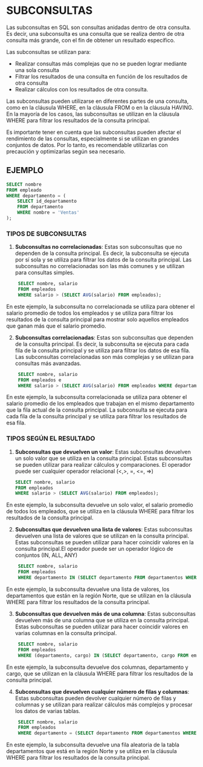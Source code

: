 # SUBCONSULTAS

Las subconsultas en SQL son consultas anidadas dentro de otra consulta. Es decir, una subconsulta es una consulta que se realiza dentro de otra consulta más grande, con el fin de obtener un resultado específico.

Las subconsultas se utilizan para:

* Realizar consultas más complejas que no se pueden lograr mediante una sola consulta
* Filtrar los resultados de una consulta en función de los resultados de otra consulta
* Realizar cálculos con los resultados de otra consulta.

Las subconsultas pueden utilizarse en diferentes partes de una consulta, como en la cláusula WHERE, en la cláusula FROM o en la cláusula HAVING. En la mayoría de los casos, las subconsultas se utilizan en la cláusula WHERE para filtrar los resultados de la consulta principal.

Es importante tener en cuenta que las subconsultas pueden afectar el rendimiento de las consultas, especialmente si se utilizan en grandes conjuntos de datos. Por lo tanto, es recomendable utilizarlas con precaución y optimizarlas según sea necesario.

## EJEMPLO

```sql
SELECT nombre
FROM empleado
WHERE departamento = (
    SELECT id_departamento
    FROM departamento
    WHERE nombre = 'Ventas'
);
```

### TIPOS DE SUBCONSULTAS

1.  **Subconsultas no correlacionadas**: Estas son subconsultas que no dependen de la consulta principal. Es decir, la subconsulta se ejecuta por sí sola y se utiliza para filtrar los datos de la consulta principal. Las subconsultas no correlacionadas son las más comunes y se utilizan para consultas simples.

    ```sql
     SELECT nombre, salario
     FROM empleados
     WHERE salario > (SELECT AVG(salario) FROM empleados);
    ```

En este ejemplo, la subconsulta no correlacionada se utiliza para obtener el salario promedio de todos los empleados y se utiliza para filtrar los resultados de la consulta principal para mostrar solo aquellos empleados que ganan más que el salario promedio.

2.  **Subconsultas correlacionadas**: Estas son subconsultas que dependen de la consulta principal. Es decir, la subconsulta se ejecuta para cada fila de la consulta principal y se utiliza para filtrar los datos de esa fila. Las subconsultas correlacionadas son más complejas y se utilizan para consultas más avanzadas.

    ```sql
     SELECT nombre, salario
     FROM empleados e
     WHERE salario > (SELECT AVG(salario) FROM empleados WHERE departamento = e.departamento);
    ```

En este ejemplo, la subconsulta correlacionada se utiliza para obtener el salario promedio de los empleados que trabajan en el mismo departamento que la fila actual de la consulta principal. La subconsulta se ejecuta para cada fila de la consulta principal y se utiliza para filtrar los resultados de esa fila.

### TIPOS SEGÚN EL RESULTADO

1.  **Subconsultas que devuelven un valor**: Estas subconsultas devuelven un solo valor que se utiliza en la consulta principal. Estas subconsultas se pueden utilizar para realizar cálculos y comparaciones. El operador puede ser cualquier operador relacional (<,>, =, <=, =>)

    ```sql
    SELECT nombre, salario
    FROM empleados
    WHERE salario > (SELECT AVG(salario) FROM empleados);
    ```

En este ejemplo, la subconsulta devuelve un solo valor, el salario promedio de todos los empleados, que se utiliza en la cláusula WHERE para filtrar los resultados de la consulta principal.

2.  **Subconsultas que devuelven una lista de valores**: Estas subconsultas devuelven una lista de valores que se utilizan en la consulta principal. Estas subconsultas se pueden utilizar para hacer coincidir valores en la consulta principal.El operador puede ser un operador lógico de conjuntos (IN, ALL, ANY)

    ```sql
     SELECT nombre, salario
     FROM empleados
     WHERE departamento IN (SELECT departamento FROM departamentos WHERE region = 'Norte');
    ```

En este ejemplo, la subconsulta devuelve una lista de valores, los departamentos que están en la región Norte, que se utilizan en la cláusula WHERE para filtrar los resultados de la consulta principal.

3.  **Subconsultas que devuelven más de una columna**: Estas subconsultas devuelven más de una columna que se utiliza en la consulta principal. Estas subconsultas se pueden utilizar para hacer coincidir valores en varias columnas en la consulta principal.

    ```sql
     SELECT nombre, salario
     FROM empleados
     WHERE (departamento, cargo) IN (SELECT departamento, cargo FROM empleados WHERE salario > 5000);
    ```

En este ejemplo, la subconsulta devuelve dos columnas, departamento y cargo, que se utilizan en la cláusula WHERE para filtrar los resultados de la consulta principal.

4.  **Subconsultas que devuelven cualquier número de filas y columnas**: Estas subconsultas pueden devolver cualquier número de filas y columnas y se utilizan para realizar cálculos más complejos y procesar los datos de varias tablas.

    ```sql
     SELECT nombre, salario
     FROM empleados
     WHERE departamento = (SELECT departamento FROM departamentos WHERE region = 'Norte' ORDER BY RAND() LIMIT 1);
    ```

En este ejemplo, la subconsulta devuelve una fila aleatoria de la tabla departamentos que está en la región Norte y se utiliza en la cláusula WHERE para filtrar los resultados de la consulta principal.
